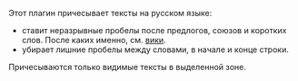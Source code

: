Этот плагин причесывает тексты на русском языке:
- ставит неразрывные пробелы после предлогов, союзов и коротких слов. После каких именно, см. [вики](https://github.com/fed0rus/figma_plugin_for_editors/wiki).
- убирает лишние пробелы между словами, в начале и конце строки. 

Причесываются только видимые тексты в выделенной зоне.
